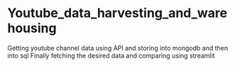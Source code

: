 # Youtube_data_harvesting_and_warehousing
Getting youtube channel data using API and storing into mongodb and then into sql
Finally fetching the desired data and comparing using streamlit
